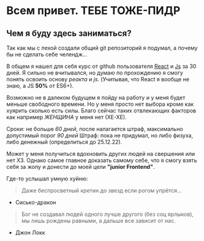 # Всем привет. ТЕБЕ ТОЖЕ-ПИДР
## Чем я буду здесь заниматься?
Так как мы с лехой создали общий git репозиторий я подумал, а почему бы не сделать себе челендж...

В общем я нашел для себя курс от github пользователя [React](https://github.com/Asabeneh/30-Days-Of-React#introductionh) и [Js](ttps://github.com/Asabeneh/30-Days-Of-JavaScript/blob/master/readMe.md) за 30 дней. Я сильно не вчитывался, но думаю по прохождению я смогу понять освоить основу *реакта* и *js*. (Учитывая, что React я вообще не знаю, а JS **50%** от ES6+).


Возможно не в далеком будущем я пойду на работу и у меня будет меньше свободного времени. Но у меня просто нет выбора кроме как хуярить сколько есть силы. Благо сейчас таких отвлекающих факторов как например *ЖЕНЩИНА* у меня нет (ХЕ-ХЕ).

Сроки: не больше *60 дней*, после налагается штраф, максимально допустимый порог *90 дней*
Штраф: пока не придумал, но либо физуха, либо денежный (определиться до 25.12.22).

Может у меня получиться вдохновить других людей на свершения или нет ХЗ. 
Однако самое главное доказать самому себе, что я смогу взять себя за жопу и донести до моей цели **"junior Frontend"**.

Где-то услышал умную хуйню:
>Даже беспросветный кретин до звезд если рогом упрётся...
- Сисько-дракон
>Бог не создавал людей одного лучше другого (без соц ярлыков), мы лишь рождены равными, а дальше все зависит от нас.
- Джон Локк